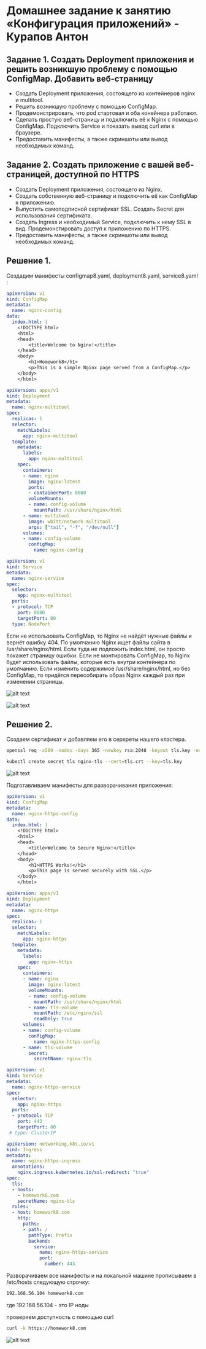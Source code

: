 # Домашнее задание к занятию «Конфигурация приложений» - Курапов Антон

## Задание 1. Создать Deployment приложения и решить возникшую проблему с помощью ConfigMap. Добавить веб-страницу

* Создать Deployment приложения, состоящего из контейнеров nginx и multitool.
* Решить возникшую проблему с помощью ConfigMap.
* Продемонстрировать, что pod стартовал и оба конейнера работают.
* Сделать простую веб-страницу и подключить её к Nginx с помощью ConfigMap. Подключить Service и показать вывод curl или в браузере.
* Предоставить манифесты, а также скриншоты или вывод необходимых команд.

## Задание 2. Создать приложение с вашей веб-страницей, доступной по HTTPS

* Создать Deployment приложения, состоящего из Nginx.
* Создать собственную веб-страницу и подключить её как ConfigMap к приложению.
* Выпустить самоподписной сертификат SSL. Создать Secret для использования сертификата.
* Создать Ingress и необходимый Service, подключить к нему SSL в вид. Продемонстировать доступ к приложению по HTTPS.
* Предоставить манифесты, а также скриншоты или вывод необходимых команд.


## Решение 1.

Создадим манифесты configmap8.yaml, deployment8.yaml, service8.yaml : 


```yaml
apiVersion: v1
kind: ConfigMap
metadata:
  name: nginx-config
data:
  index.html: |
    <!DOCTYPE html>
    <html>
    <head>
        <title>Welcome to Nginx!</title>
    </head>
    <body>
        <h1>Homework8</h1>
        <p>This is a simple Nginx page served from a ConfigMap.</p>
    </body>
    </html>
```
```yaml
apiVersion: apps/v1
kind: Deployment
metadata:
  name: nginx-multitool
spec:
  replicas: 1
  selector:
    matchLabels:
      app: nginx-multitool
  template:
    metadata:
      labels:
        app: nginx-multitool
    spec:
      containers:
      - name: nginx
        image: nginx:latest
        ports:
        - containerPort: 8080
        volumeMounts:
        - name: config-volume
          mountPath: /usr/share/nginx/html
      - name: multitool
        image: wbitt/network-multitool
        args: ["tail", "-f", "/dev/null"]
      volumes:
      - name: config-volume
        configMap:
          name: nginx-config
```
```yaml
apiVersion: v1
kind: Service
metadata:
  name: nginx-service
spec:
  selector:
    app: nginx-multitool
  ports:
  - protocol: TCP
    port: 8080
    targetPort: 80
  type: NodePort
```

Если не использовать ConfigMap, то Nginx не найдёт нужные файлы и вернёт ошибку 404. По умолчанию Nginx ищет файлы сайта в /usr/share/nginx/html. Если туда не подложить index.html, он просто покажет страницу ошибки.
Если не монтировать ConfigMap, то Nginx будет использовать файлы, которые есть внутри контейнера по умолчанию.
Если изменить содержимое /usr/share/nginx/html, но без ConfigMap, то придётся пересобирать образ Nginx каждый раз при изменении страницы.


![alt text](https://github.com/AntonKurapov66/k8s/blob/main/k8s_homework_8/jpg/01_0.PNG) 

![alt text](https://github.com/AntonKurapov66/k8s/blob/main/k8s_homework_8/jpg/01_1.PNG) 

## Решение 2.

Создаем сертификат и добавляем его в серкреты нашего кластера.

```sh
openssl req -x509 -nodes -days 365 -newkey rsa:2048 -keyout tls.key -out tls.crt -subj "/CN=nginx/O=nginx"
```
```sh
kubectl create secret tls nginx-tls --cert=tls.crt --key=tls.key
```
![alt text](https://github.com/AntonKurapov66/k8s/blob/main/k8s_homework_8/jpg/02_0.PNG)

Подготавливаем манифесты для разворачивания приложения: 

```yaml
apiVersion: v1
kind: ConfigMap
metadata:
  name: nginx-https-config
data:
  index.html: |
    <!DOCTYPE html>
    <html>
    <head>
        <title>Welcome to Secure Nginx!</title>
    </head>
    <body>
        <h1>HTTPS Works!</h1>
        <p>This page is served securely with SSL.</p>
    </body>
    </html>
```

```yaml
apiVersion: apps/v1
kind: Deployment
metadata:
  name: nginx-https
spec:
  replicas: 1
  selector:
    matchLabels:
      app: nginx-https
  template:
    metadata:
      labels:
        app: nginx-https
    spec:
      containers:
      - name: nginx
        image: nginx:latest
        volumeMounts:
        - name: config-volume
          mountPath: /usr/share/nginx/html
        - name: tls-volume
          mountPath: /etc/nginx/ssl
          readOnly: true
      volumes:
      - name: config-volume
        configMap:
          name: nginx-https-config
      - name: tls-volume
        secret:
          secretName: nginx-tls
```

```yaml
apiVersion: v1
kind: Service
metadata:
  name: nginx-https-service
spec:
  selector:
    app: nginx-https
  ports:
  - protocol: TCP
    port: 443
    targetPort: 80
 # type: ClusterIP
```

```yaml
apiVersion: networking.k8s.io/v1
kind: Ingress
metadata:
  name: nginx-https-ingress
  annotations:
    nginx.ingress.kubernetes.io/ssl-redirect: "true"
spec:
  tls:
  - hosts:
    - homework8.com
    secretName: nginx-tls
  rules:
  - host: homework8.com
    http:
      paths:
      - path: /
        pathType: Prefix
        backend:
          service:
            name: nginx-https-service
            port:
              number: 443
```

Разворачиваем все манифесты и на локальной машине прописываем в /etc/hosts следующую строчку: 
 

```txt
192.168.56.104 homework8.com
```
где 192.168.56.104 - это IP ноды 

проверяем доступность с помощью curl 

```sh 
curl -k https://homework8.com
```

![alt text](https://github.com/AntonKurapov66/k8s/blob/main/k8s_homework_8/jpg/02_1.PNG) 
